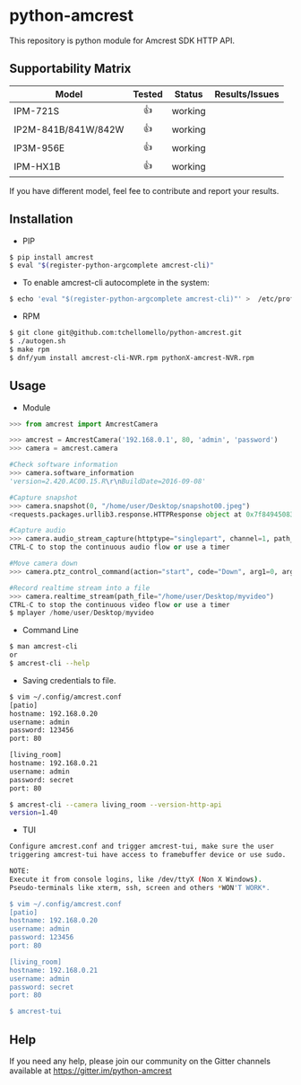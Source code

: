 # python-amcrest
This repository is python module for Amcrest SDK HTTP API.

## Supportability Matrix
| Model                   |     Tested    | Status   | Results/Issues  |
| ------------------------|:-------------:| :-------:| :--------------:|
| IPM-721S                | :+1:          |  working |                 |
| IP2M-841B/841W/842W     | :+1:          |  working |                 |
| IP3M-956E               | :+1:          |  working |                 |
| IPM-HX1B                | :+1:          |  working |                 |

If you have different model, feel fee to contribute and report your results.

## Installation

- PIP

```bash
$ pip install amcrest
$ eval "$(register-python-argcomplete amcrest-cli)"
```

* To enable amcrest-cli autocomplete in the system:
```bash
$ echo 'eval "$(register-python-argcomplete amcrest-cli)"' >  /etc/profile.d/amcrest-cli-autocomplete.sh
```

- RPM
```bash
$ git clone git@github.com:tchellomello/python-amcrest.git
$ ./autogen.sh
$ make rpm
$ dnf/yum install amcrest-cli-NVR.rpm pythonX-amcrest-NVR.rpm
```

## Usage

- Module

```python
>>> from amcrest import AmcrestCamera

>>> amcrest = AmcrestCamera('192.168.0.1', 80, 'admin', 'password')
>>> camera = amcrest.camera

#Check software information
>>> camera.software_information
'version=2.420.AC00.15.R\r\nBuildDate=2016-09-08'

#Capture snapshot
>>> camera.snapshot(0, "/home/user/Desktop/snapshot00.jpeg")
<requests.packages.urllib3.response.HTTPResponse object at 0x7f84945083c8>

#Capture audio
>>> camera.audio_stream_capture(httptype="singlepart", channel=1, path_file="/home/user/Desktop/audio.aac")
CTRL-C to stop the continuous audio flow or use a timer

#Move camera down
>>> camera.ptz_control_command(action="start", code="Down", arg1=0, arg2=0, arg3=0)))

#Record realtime stream into a file
>>> camera.realtime_stream(path_file="/home/user/Desktop/myvideo")
CTRL-C to stop the continuous video flow or use a timer
$ mplayer /home/user/Desktop/myvideo
```

- Command Line
```bash
$ man amcrest-cli
or
$ amcrest-cli --help
```

* Saving credentials to file.
```bash
$ vim ~/.config/amcrest.conf
[patio]
hostname: 192.168.0.20
username: admin
password: 123456
port: 80

[living_room]
hostname: 192.168.0.21
username: admin
password: secret
port: 80

$ amcrest-cli --camera living_room --version-http-api
version=1.40
```

- TUI
```bash
Configure amcrest.conf and trigger amcrest-tui, make sure the user
triggering amcrest-tui have access to framebuffer device or use sudo.

NOTE:
Execute it from console logins, like /dev/ttyX (Non X Windows).
Pseudo-terminals like xterm, ssh, screen and others *WON'T WORK*.

$ vim ~/.config/amcrest.conf
[patio]
hostname: 192.168.0.20
username: admin
password: 123456
port: 80

[living_room]
hostname: 192.168.0.21
username: admin
password: secret
port: 80

$ amcrest-tui
```
## Help
If you need any help, please join our community on the Gitter channels available at https://gitter.im/python-amcrest
